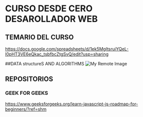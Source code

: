 # CURSO DESDE CERO DESAROLLADOR WEB


## TEMARIO DEL CURSO
https://docs.google.com/spreadsheets/d/1ek5MgItsruiYQeL-l0pHT3VE6eQkac_tsbfbcZtgSvQ/edit?usp=sharing

##DATA structureS AND ALGORITHMS
![My Remote Image](https://media.geeksforgeeks.org/wp-content/cdn-uploads/20221017172544/Introduction-to-Data-Structures-and-Algorithms-DSA.png)

## REPOSITORIOS 

### GEEK FOR GEEKS

https://www.geeksforgeeks.org/learn-javascript-js-roadmap-for-beginners/?ref=shm
